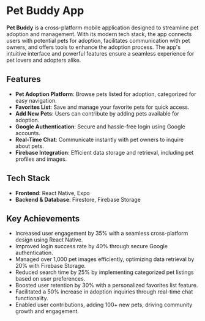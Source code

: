 # Pet Buddy App

**Pet Buddy** is a cross-platform mobile application designed to streamline pet adoption and management. With its modern tech stack, the app connects users with potential pets for adoption, facilitates communication with pet owners, and offers tools to enhance the adoption process. The app's intuitive interface and powerful features ensure a seamless experience for pet lovers and adopters alike.

## Features

- **Pet Adoption Platform**: Browse pets listed for adoption, categorized for easy navigation.
- **Favorites List**: Save and manage your favorite pets for quick access.
- **Add New Pets**: Users can contribute by adding pets available for adoption.
- **Google Authentication**: Secure and hassle-free login using Google accounts.
- **Real-Time Chat**: Communicate instantly with pet owners to inquire about pets.
- **Firebase Integration**: Efficient data storage and retrieval, including pet profiles and images.

## Tech Stack

- **Frontend**: React Native, Expo
- **Backend & Database**: Firestore, Firebase Storage

## Key Achievements

- Increased user engagement by 35% with a seamless cross-platform design using React Native.
- Improved login success rate by 40% through secure Google authentication.
- Managed over 1,000 pet images efficiently, optimizing data retrieval by 20% with Firebase Storage.
- Reduced search time by 25% by implementing categorized pet listings based on user preferences.
- Boosted user retention by 30% with a personalized favorites list feature.
- Facilitated a 50% increase in adoption inquiries through real-time chat functionality.
- Enabled user contributions, adding 100+ new pets, driving community growth and engagement.
